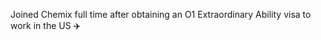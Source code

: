 Joined Chemix full time after obtaining an O1 Extraordinary Ability visa to work in the US :airplane:
